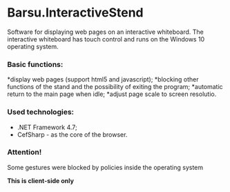 # Barsu.InteractiveStend
 
Software for displaying web pages on an interactive whiteboard.
The interactive whiteboard has touch control and runs on the Windows 10 operating system.

### Basic functions:

*display web pages (support html5 and javascript);
*blocking other functions of the stand and the possibility of exiting the program;
*automatic return to the main page when idle;
*adjust page scale to screen resolutio.

### Used technologies:
- .NET Framework 4.7;
- CefSharp - as the core of the browser.



### Attention!

Some gestures were blocked by policies inside the operating system

__This is client-side only__
